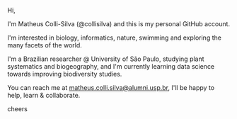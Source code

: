 Hi, 
 
I'm Matheus Colli-Silva (@collisilva) and this is my personal GitHub account.

I'm interested in biology, informatics, nature, swimming and exploring the many facets of the world. 

I'm a Brazilian researcher @ University of São Paulo, studying plant systematics and biogeography, and I'm currently learning data science towards improving biodiversity studies.

You can reach me at matheus.colli.silva@alumni.usp.br, I'll be happy to help, learn & collaborate.

cheers
